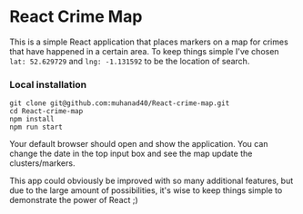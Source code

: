 # React Crime Map

This is a simple React application that places markers on a map for crimes that have happened in a certain area. To keep things simple I've chosen `lat: 52.629729` and `lng: -1.131592` to be the location of search.

### Local installation
```
git clone git@github.com:muhanad40/React-crime-map.git
cd React-crime-map
npm install
npm run start
```

Your default browser should open and show the application. You can change the date in the top input box and see the map update the clusters/markers.

This app could obviously be improved with so many additional features, but due to the large amount of possibilities, it's wise to keep things simple to demonstrate the power of React ;)

